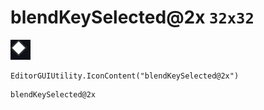 # blendKeySelected@2x `32x32`
<img src="/img/blendKeySelected@2x.png" width=32 height=32>

``` CSharp
EditorGUIUtility.IconContent("blendKeySelected@2x")
```
```
blendKeySelected@2x
```
